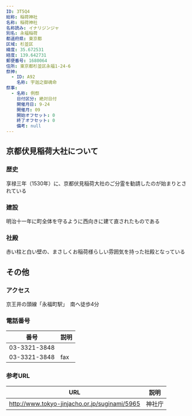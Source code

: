 ```yaml
---
ID: 3T5Q4
総称: 稲荷神社
名称: 稲荷神社
名称読み: イナリジンジャ
別名: 永福稲荷
都道府県: 東京都
区域: 杉並区
緯度: 35.672531
経度: 139.642731
郵便番号: 1680064
住所: 東京都杉並区永福1-24-6
祭神:
  - ID: A92
    名称: 宇迦之御魂命
祭事:
  - 名称: 例祭
    日付区分: 絶対日付
    開催月日: 9-24
    開催月: 09
    開始オフセット: 0
    終了オフセット: 0
    備考: null
---
```


## 京都伏見稲荷大社について

### 歴史

享禄三年（1530年）に、京都伏見稲荷大社のご分霊を勧請したのが始まりとされている

### 建設

明治十一年に町全体を守るように西向きに建て直されたものである

### 社殿

赤い柱と白い壁の、まさしくお稲荷様らしい雰囲気を持った社殿となっている

## その他

### アクセス

京王井の頭線「永福町駅」　南へ徒歩4分

### 電話番号

| 番号         | 説明 |
| ------------ | ---- |
| 03-3321-3848 |      |
| 03-3321-3848 | fax  |

### 参考URL

| URL                                           | 説明   |
| --------------------------------------------- | ------ |
| http://www.tokyo-jinjacho.or.jp/suginami/5965 | 神社庁 |
